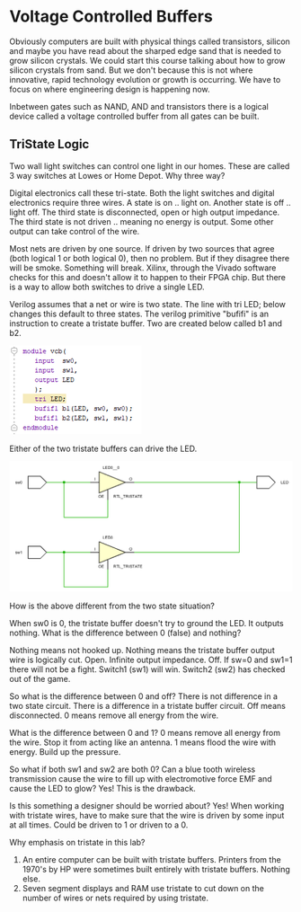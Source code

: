 # Voltage Controlled Buffers

Obviously computers are built with physical things called transistors, silicon and maybe you have read about the sharped edge sand that is needed to grow silicon crystals. We could start this course talking about how to grow silicon crystals from sand. But we don't because this is not where innovative, rapid technology evolution or growth is occurring. We have to focus on where engineering design is happening now. 

Inbetween gates such as NAND, AND and transistors there is a logical device called a voltage controlled buffer from all gates can be built. 

## TriState Logic

Two wall light switches can control one light in our homes. These are called 3 way switches at Lowes or Home Depot. Why three way?

Digital electronics call these tri-state. Both the light switches and digital electronics require three wires. A state is on .. light on. Another state is off .. light off. The third state is disconnected, open or high output impedance.  The third state is not driven .. meaning no energy is output. Some other output can take control of the wire. 

Most nets are driven by one source. If driven by two sources that agree (both logical 1 or both logical 0), then no problem. But if they disagree  there  will be smoke. Something will break. Xilinx, through the Vivado software checks for this and doesn't allow it to happen to their FPGA chip. But there is a way to allow both switches to drive a single  LED. 

Verilog assumes that a net or wire is two state.  The line with tri LED;   below  changes this default to three states. The verilog primitive "bufifi" is an instruction to create a tristate buffer. Two are created below called b1 and b2.    

![1545961882080](1545961882080.png)

Either of the two tristate buffers can drive the LED. 

![1545961610045](1545961610045.png)

How is the above different from the two state situation? 

When sw0 is 0, the tristate buffer doesn't try to ground the LED. It outputs nothing. What is the difference between 0 (false) and nothing? 

Nothing means not hooked up. Nothing means the tristate  buffer output wire is logically cut.  Open. Infinite output impedance.  Off.  If sw=0 and sw1=1 there will not be a fight.  Switch1 (sw1)  will win. Switch2 (sw2) has checked out of the game.   

So what is the difference between 0 and off? There is not difference in a two state circuit. There is a difference in a tristate buffer circuit. Off means disconnected. 0 means remove all energy from the wire. 

What is the difference between 0 and 1? 0 means remove all energy from the wire. Stop it from acting like an  antenna. 1 means flood the wire with energy. Build up the pressure.

So what if both sw1 and sw2 are both 0?  Can a blue tooth wireless transmission cause the wire to fill up with electromotive force EMF and cause the LED to glow? Yes! This is the drawback.  

Is this something a designer should be worried about? Yes! When working with tristate wires, have to make sure that the wire is driven by some input at all times. Could be driven to 1 or driven to a 0.

Why emphasis on tristate in this lab? 

1. An entire computer can be built with tristate buffers. Printers from the 1970's by HP were sometimes built entirely with tristate buffers. Nothing else. 
2. Seven segment displays and RAM use tristate to cut down on the number of wires or nets required by using tristate.

## #######################################









